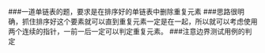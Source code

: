 ###一道单链表的题，要求是在排序好的单链表中删除重复元素
###思路很明确，抓住排序好这个要素就可以直到重复元素一定是在一起，所以就可以考虑使用两个连续的指针，一前一后一定可以判定重复元素。
###注意边界测试用例的判定